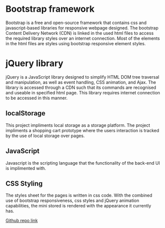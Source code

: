 # Bootstrap framework
Bootstrap is a free and open-source framework that contains css and javascript-based libraries for responsive webpage designed. The bootstrap Content Delivery Network (CDN) is linked in the used html files to access the required library styles over an internet connection. Most of the elements in the html files are styles using bootstrap responsive element styles.

# jQuery library
jQuery is a JavaScript library designed to simplify HTML DOM tree traversal and manipulation, as well as event handling, CSS animation, and Ajax. The library is accessed through a CDN such that its commands are recognised and useable in specified html page. This library requires internet connection to be accessed in this manner.

## localStorage
This project impliments local storage as a storage platform. The project impliments a shopping cart prototype where the users interaction is tracked by the use of local storage over pages.

## JavaScript
Javascript is the scripting language that the functionality of the back-end UI is implimented with.

## CSS Styling
The styles sheet for the pages is written in css code. With the combined use of bootstrap responsiveness, css styles and jQuery animation capabilities, the mini stored is rendered with the appearance it currently has.

[Github repo link](https://github.com/i-am-monza/mini-store-prototype.git)